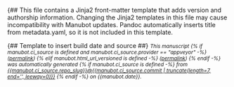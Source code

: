 {## This file contains a Jinja2 front-matter template that adds version and authorship information. Changing the Jinja2
templates in this file may cause incompatibility with Manubot updates. Pandoc automatically inserts title from
metadata.yaml, so it is not included in this template.

{## Template to insert build date and source ##}
<small><em>
This manuscript {% if manubot.ci_source is defined and manubot.ci_source.provider == "appveyor" -%}
([permalink]({{manubot.ci_source.artifact_url}}))
{% elif manubot.html_url_versioned is defined -%}
([permalink]({{manubot.html_url_versioned}}))
{% endif -%} was automatically generated {% if manubot.ci_source is defined -%}
from [{{manubot.ci_source.repo_slug}}@{{manubot.ci_source.commit | truncate(length=7, end='', leeway=0)}}](https://github.com/{{manubot.ci_source.repo_slug}}/tree/{{manubot.ci_source.commit}})
{% endif -%} on {{manubot.date}}.
</em></small>

